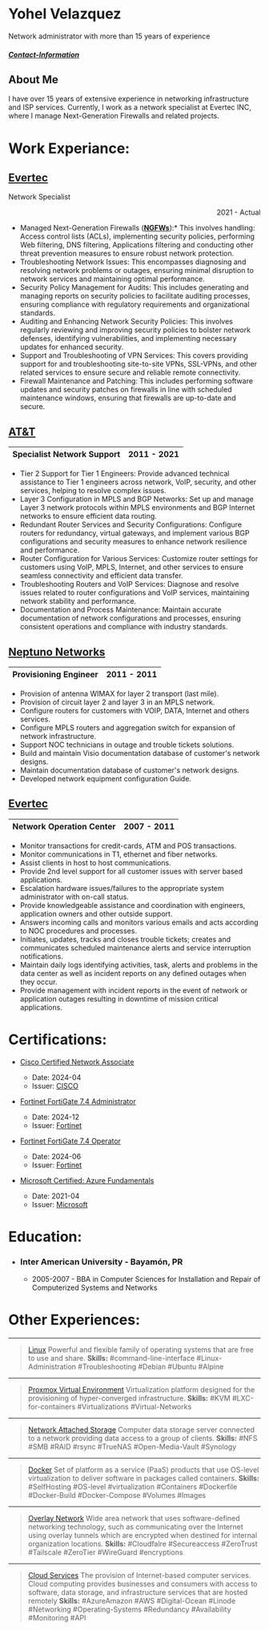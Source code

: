 # Yohel Velazquez

Network administrator with more than 15 years of experience
##### [Contact-Information](Contact.md)

## About Me
I have over 15 years of extensive experience in networking infrastructure and ISP services. Currently, I work as a network specialist at Evertec INC, where I manage Next-Generation Firewalls and related projects.

# Work Experiance:
## [Evertec](https://www.evertecinc.com)
<p align="left">Network Specialist</p> <p align="right">2021 - Actual</p>

* Managed Next-Generation Firewalls (**[NGFWs](https://en.wikipedia.org/wiki/Next-generation_firewall)**):* This involves handling: Access control lists (ACLs), implementing security policies, performing Web filtering, DNS filtering, Applications filtering and conducting other threat prevention measures to ensure robust network protection.
* Troubleshooting Network Issues: This encompasses diagnosing and resolving network problems or outages, ensuring minimal disruption to network services and maintaining optimal performance.
* Security Policy Management for Audits: This includes generating and managing reports on security policies to facilitate auditing processes, ensuring compliance with regulatory requirements and organizational standards.
* Auditing and Enhancing Network Security Policies: This involves regularly reviewing and improving security policies to bolster network defenses, identifying vulnerabilities, and implementing necessary updates for enhanced security.
* Support and Troubleshooting of VPN Services: This covers providing support for and troubleshooting site-to-site VPNs, SSL-VPNs, and other related services to ensure secure and reliable remote connectivity.
* Firewall Maintenance and Patching: This includes performing software updates and security patches on firewalls in line with scheduled maintenance windows, ensuring that firewalls are up-to-date and secure.
   
## [AT&T](https://www.business.att.com/learn/top-voices/one-unifies-its-business-with-an-att-mpls-vpn-solution.html)
| Specialist Network Support | 2011 - 2021 |
| :------------------ |--------------:|
* Tier 2 Support for Tier 1 Engineers: Provide advanced technical assistance to Tier 1 engineers across network, VoIP, security, and other services, helping to resolve complex issues.
* Layer 3 Configuration in MPLS and BGP Networks: Set up and manage Layer 3 network protocols within MPLS environments and BGP Internet networks to ensure efficient data routing.
* Redundant Router Services and Security Configurations: Configure routers for redundancy, virtual gateways, and implement various BGP configurations and security measures to enhance network resilience and performance.
* Router Configuration for Various Services: Customize router settings for customers using VoIP, MPLS, Internet, and other services to ensure seamless connectivity and efficient data transfer.
* Troubleshooting Routers and VoIP Services: Diagnose and resolve issues related to router configurations and VoIP services, maintaining network stability and performance.
* Documentation and Process Maintenance: Maintain accurate documentation of network configurations and processes, ensuring consistent operations and compliance with industry standards.
   
## [Neptuno Networks](https://www.neptunopr.com)
| Provisioning Engineer | 2011 - 2011 |
| :------------------ |--------------:|
* Provision of antenna WIMAX for layer 2 transport (last mile).
* Provision of circuit layer 2 and layer 3 in an MPLS network.
* Configure routers for customers with VOIP, DATA, Internet and others services.
* Configure MPLS routers and aggregation switch for expansion of network infrastructure.
* Support NOC technicians in outage and trouble tickets solutions.
* Build and maintain Visio documentation database of customer's network designs.
* Maintain documentation database of customer's network designs.
* Developed network equipment configuration Guide.

## [Evertec](https://www.evertecinc.com)
| Network Operation Center | 2007 - 2011 |
| :------------------ |--------------:|
* Monitor transactions for credit-cards, ATM and POS transactions.
* Monitor communications in T1, ethernet and fiber networks.
* Assist clients in host to host communications.
* Provide 2nd level support for all customer issues with server based applications.
* Escalation hardware issues/failures to the appropriate system administrator with on-call status.
* Provide knowledgeable assistance and coordination with engineers, application owners and other outside support.
* Answers incoming calls and monitors various emails and acts according to NOC procedures and processes.
* Initiates, updates, tracks and closes trouble tickets; creates and communicates scheduled maintenance alerts and service interruption notifications.
* Maintain daily logs identifying activities, task, alerts and problems in the data center as well as incident reports on any defined outages when they occur.
* Provide management with incident reports in the event of network or application outages resulting in downtime of mission critical applications.

# Certifications:

* [Cisco Certified Network Associate](https://www.credly.com/badges/97cfe41e-2d2a-46fd-88ff-7b3a00390c39)
  * Date: 2024-04
  * Issuer: [CISCO](https://www.cisco.com/site/us/en/learn/training-certifications/certifications/enterprise/ccna/index.html)
    
* [Fortinet FortiGate 7.4 Administrator](https://www.credly.com/badges/4feceb76-1f88-4c8a-8bb5-219bb25ae0b9)
  * Date: 2024-12
  * Issuer: [Fortinet](https://training.fortinet.com/local/staticpage/view.php?page=fcp_network_security)
    
* [Fortinet FortiGate 7.4 Operator](https://www.credly.com/badges/0a7c360f-c325-4165-b33a-2b42f7d8330c)
  * Date: 2024-06
  * Issuer: [Fortinet](https://training.fortinet.com/local/staticpage/view.php?page=library_fortigate-operator)

* [Microsoft Certified: Azure Fundamentals](https://www.credly.com/badges/981914e2-1cc7-432c-b2ff-741e2b1ac295)
  * Date: 2021-04
  * Issuer: [Microsoft]("https://learn.microsoft.com/en-us/credentials/certifications/azure-fundament)

# Education:

* ### Inter American University - Bayamón, PR
  * 2005-2007 - BBA in Computer Sciences for Installation and Repair of Computerized Systems and Networks
        
# Other Experiences:
---
 > [Linux](https://www.linux.org)
  Powerful and flexible family of operating systems that are free to use and share.
  **Skills:**
> #command-line-interface #Linux-Administration #Troubleshooting #Debian #Ubuntu #Alpine
---
 > [Proxmox Virtual Environment](https://www.proxmox.com/en/ "Link about Proxmox Virtual Environment")
  Virtualization platform designed for the provisioning of hyper-converged infrastructure.
  **Skills:**
>  #KVM #LXC-for-containers #Virtualizations #Virtual-Networks
---
 > [Network Attached Storage](https://www.synology.com/)
  Computer data storage server connected to a network providing data access to a group of clients.
  **Skills:**
> #NFS #SMB #RAID #rsync #TrueNAS #Open-Media-Vault #Synology
---
 > [Docker](https://www.docker.com)
  Set of platform as a service (PaaS) products that use OS-level virtualization to deliver software in packages called containers.
  **Skills:**
> #SelfHosting #OS-level #virtualization #Containers #Dockerfile #Docker-Build #Docker-Compose #Volumes #Images
---
 > [Overlay Network](https://en.wikipedia.org/wiki/Overlay_network "Link about Overlay Network")
  Wide area network that uses software-defined networking technology, such as communicating over the Internet using overlay tunnels which are encrypted when destined for internal organization locations.
  **Skills:**
> #Cloudfalre #Secureaccess #ZeroTrust #Tailscale #ZeroTier #WireGuard #encryptions
---
 > [Cloud Services](https://en.wikipedia.org/wiki/Cloud_computing#Service_models)
  The provision of Internet-based computer services. Cloud computing provides businesses and consumers with access to software, data storage, and infrastructure services that are hosted remotely
  **Skills:**
> #AzureAmazon #AWS #Digital-Ocean #Linode #Networking #Operating-Systems #Redundancy #Availability #Monitoring #API
